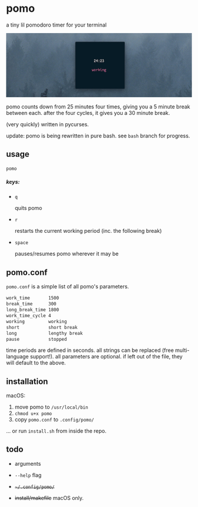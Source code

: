 # pomo

a tiny lil pomodoro timer for your terminal

![](img/pomo.jpg)

pomo counts down from 25 minutes four times, giving you a 5 minute break between each.  after the four cycles, it gives you a 30 minute break.

(very quickly) written in pycurses.

update: pomo is being rewritten in pure bash.  see `bash` branch for progress.

## usage

`pomo`

##### keys:

+ `q`

  quits pomo

+ `r`

  restarts the current working period (inc. the following break)

+ `space`

  pauses/resumes pomo wherever it may be

## pomo.conf

`pomo.conf` is a simple list of all pomo's parameters.

```
work_time       1500
break_time      300
long_break_time 1800
work_time_cycle 4
working         working
short           short break
long            lengthy break
pause           stopped
```

time periods are defined in seconds.  all strings can be replaced (free multi-language support!).  all parameters are optional.  if left out of the file, they will default to the above.

## installation

macOS:

1.  move pomo to `/usr/local/bin`
2.  `chmod u+x pomo`
3.  copy `pomo.conf` to `.config/pomo/`

… or run `install.sh` from inside the repo.

## todo

+ arguments

+ `--help` flag

+ ~~`~/.config/pomo/`~~

+ ~~install/makefile~~ macOS only.